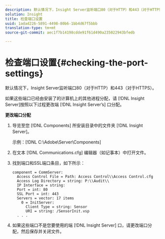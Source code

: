 ```yaml
---
description: 默认情况下，Insight Server监听端口80（对于HTTP）和443（对于HTTPS）。
solution: Insight
title: 检查端口设置
uuid: 1adad226-5891-4498-80b6-1bb4d67f5bbb
translation-type: tm+mt
source-git-commit: aec1f7b14198cdde91f61d490a235022943bfedb

---
```



# 检查端口设置{#checking-the-port-settings}

默认情况下，Insight Server监听端口80（对于HTTP）和443（对于HTTPS）。

如果这些端口已经由安装了的计算机上的其他进程分配，请 [!DNL Insight Server]按照以下过程更改端 [!DNL Insight Server’s] 口分配。

**更改端口分配**

1. 导览至您 [!DNL Components] 所安装目录中的文件夹 [!DNL Insight Server]。

   示例：[!DNL C:\Adobe\Server\Components]

1. 在文本 [!DNL Communications.cfg] 编辑器（如记事本）中打开文件。
1. 找到端口和SSL端口条目，如下所示：

   ```
   component = CommServer: 
     Access Control File = Path: Access Control\\Access Control.cfg
     Access Log Directory = string: P:\\Audit\\
     IP Interface = string: 
     Port = int: 80
     SSL Port = int: 443
     Servers = vector: 17 items
       0 = InitServer: 
         Client Type = string: Sensor
         URI = string: /SensorInit.vsp
     . . .
   ```

1. 如果这些端口不是您要使用的端 [!DNL Insight Server] 口，请更改端口分配，然后保存并关闭文件。
